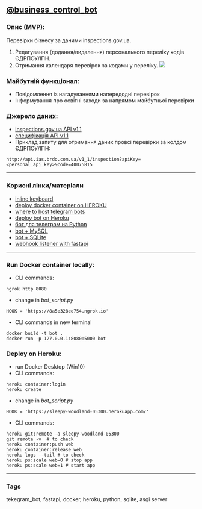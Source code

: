 ## [@business_control_bot](https://t.me/business_control_bot)

### Опис (MVP):
Перевірки бізнесу за даними іnspections.gov.ua.
1. Редагування (додання/видалення) персонального переліку кодів ЄДРПОУ/ІПН.
3. Отримання календаря перевірок за кодами у переліку.
![](https://api.monosnap.com/file/download?id=xwUIP5Snjaq3BvUvgm4AyHcBM9ZSsI)

### Майбутній функціонал:
* Повідомлення із нагадуваннями напередодні перевірок
* Інформування про освітні заходи за напрямом майбутньої перевірки

### Джерело даних:
* [inspections.gov.ua API v1.1](http://api.ias.brdo.com.ua/v1_1/manual)
* [специфікація API v1.1](https://docs.google.com/document/d/1YQMEEFf_EtuZMud2OVYeVpi3aDE6lsuUqFrsbzS5RKk/edit)
* Приклад запиту для отримання даних провсі перевірки за колдом ЄДРПОУ/ІПН:
```
http://api.ias.brdo.com.ua/v1_1/inspection?apiKey=<personal_api_key>&code=40075815
```
___

### Корисні лінки/матеріали
* [inline keyboard](https://stackoverflow.com/a/60616915/6025592)
* [deploy docker container on HEROKU](https://atrium.ai/resources/build-and-deploy-a-docker-containerized-python-machine-learning-model-on-heroku)
* [where to host telegram bots](https://github.com/python-telegram-bot/python-telegram-bot/wiki/Where-to-host-Telegram-Bots)
* [deploy bot on Heroku](https://towardsdatascience.com/how-to-deploy-a-telegram-bot-using-heroku-for-free-9436f89575d2)
* [бот для телеграм на Python](https://tproger.ru/translations/telegram-bot-create-and-deploy/)
* [bot + MySQL](https://radiohlam.ru/telegram_bot_4/)
* [bot + SQLite](https://www.codementor.io/@garethdwyer/building-a-chatbot-using-telegram-and-python-part-2-sqlite-databse-backend-m7o96jger)
* [webhook listener with fastapi](https://majornetwork.net/2020/10/webhook-listener-with-fastapi/)

___

### Run Docker container locally:
* CLI commands:
```
ngrok http 8080
```
* change in *bot_script.py*
```
HOOK = 'https://8a5e328ee754.ngrok.io'
```
* CLI commands in new terminal
```
docker build -t bot .
docker run -p 127.0.0.1:8080:5000 bot
```

### Deploy on Heroku:
* run Docker Desktop (Win10)
* CLI commands:
```
heroku container:login
heroku create
```
* change in *bot_script.py*
```
HOOK = 'https://sleepy-woodland-05300.herokuapp.com/'
```
* CLI commands:
```
heroku git:remote -a sleepy-woodland-05300
git remote -v  # to check
heroku container:push web
heroku container:release web
heroku logs --tail # to check
heroku ps:scale web=0 # stop app
heroku ps:scale web=1 # start app
```
___

### Tags
tekegram_bot, fastapi, docker, heroku, python, sqlite, asgi server
